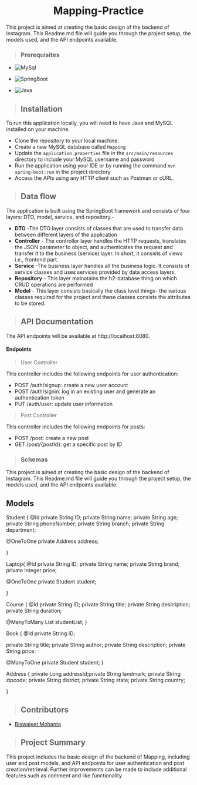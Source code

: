 
<h1 align="center"> 
Mapping-Practice</h1>
This project is aimed at creating the basic design of the backend of Instagram. This Readme.md file will guide you through the project setup, the models used, and the API endpoints available.

>### Prerequisites
* ![MySql](https://img.shields.io/badge/DBMS-MYSQL%205.7%20or%20Higher-red)
 * ![SpringBoot](https://img.shields.io/badge/Framework-SpringBoot-green)


* ![Java](https://img.shields.io/badge/Language-Java%208%20or%20higher-yellow)

>## Installation

To run this application locally, you will need to have Java and MySQL installed on your machine.

* Clone the repository to your local machine.
* Create a new MySQL database called `Mapping`
* Update the `application.properties` file in the `src/main/resources` directory to include your MySQL username and password
* Run the application using your IDE or by running the command `mvn spring-boot:run` in the project directory
* Access the APIs using any HTTP client such as Postman or cURL.
>## Data flow
 The application is built using the SpringBoot framework and consists of four layers: DTO, model, service, and repository.-

* **DTO** -The DTO layer consists of classes that are used to transfer data between different layers of the application
* **Controller** - The controller layer handles the HTTP requests, translates the JSON parameter to object, and authenticates the request and transfer it to the business (service) layer. In short, it consists of views i.e., frontend part.
* **Service** -The business layer handles all the business logic. It consists of service classes and uses services provided by data access layers.
* **Repository** - This layer mainatains the h2-database thing on which CRUD operations are performed
* **Model** - This layer consists basically the class level things- the various classes required for the project and these classes consists the attributes to be stored.

>## API Documentation
The API endpoints will be available at http://localhost:8080.

#### Endpoints
>User Controller

This controller includes the following endpoints for user authentication:

* POST /auth/signup: create a new user account
* POST /auth/signin: log in an existing user and generate an authentication token
* PUT /auth/user: update user information

>Post Controller

This controller includes the following endpoints for posts:

* POST /post: create a new post
* GET /post/{postId}: get a specific post by ID
>### Schemas
This project is aimed at creating the basic design of the backend of Instagram. This Readme.md file will guide you through the project setup, the models used, and the API endpoints available.

## Models

Student {
@Id
private String ID;
private String name;
private String age;
private String phoneNumber;
private String branch;
private String department;

@OneToOne
private Address address;


}

Laptop{
@Id
private String ID;
private String name;
private String brand;
private Integer price;

@OneToOne
private Student student;


}

Course {
@Id
private String ID;
private String title;
private String description;
private String duration;

@ManyToMany
List<Student> studentList;
}

Book {
@Id
private String ID;

private String title;
private String author;
private String description;
private String price;

@ManyToOne
private Student student;
}

Address {
private Long addressId;private String landmark;
private String zipcode;
private String district;
private String state;
private String country;

}
>## Contributors

* [Biswajeet Mohanta](https://github.com/Biswajeetmohanta123)

>## Project Summary
This project includes the basic design of the backend of Mapping, including user and post models, and API endpoints for user authentication and post creation/retrieval. Further improvements can be made to include additional features such as comment and like functionality
